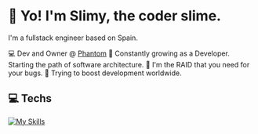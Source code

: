 # 🤙 Yo! I'm Slimy, the coder slime.
I'm a fullstack engineer based on Spain.

💻 Dev and Owner @ [Phantom](https://github.com/withphantom)
🌱 Constantly growing as a Developer. Starting the path of software architecture.
🐛 I'm the RAID that you need for your bugs.
🚀 Trying to boost development worldwide.

## 💻 Techs
[![My Skills](https://skillicons.dev/icons?i=js,html,css,wasm)](https://skillicons.dev)
